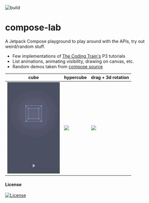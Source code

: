 ![build](https://github.com/drinkthestars/compose-lab/actions/workflows/android.yml/badge.svg)

# compose-lab

A Jetpack Compose playground to play around with the APIs, try out weird/random stuff.

- Few implementations of [The Coding Train's](https://thecodingtrain.com/) P3 tutorials
- List animations, animating visibility, drawing on canvas, etc.
- Random demos taken
  from [compose source](https://cs.android.com/androidx/platform/frameworks/support/+/androidx-main:compose/)

cube | hypercube | drag + 3d rotation 
-- | -- | --
<img src="demos/cube.gif" width=170/> | <img src="demos/hyperc.gif" width=170/> | <img src="demos/carddrag.gif" width=170/>

#### License

[![License](https://img.shields.io/badge/License-Apache_2.0-blue.svg)](https://opensource.org/licenses/Apache-2.0)

